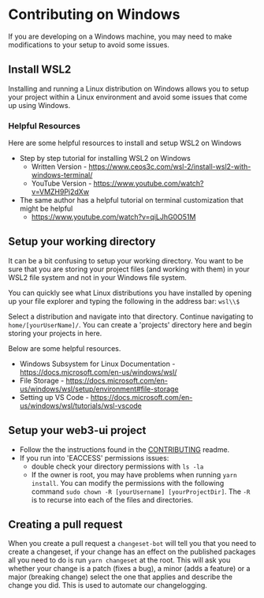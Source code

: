 # Contributing on Windows

If you are developing on a Windows machine, you may need to make modifications to your setup to avoid some issues.

## Install WSL2

Installing and running a Linux distribution on Windows allows you to setup your project within a Linux environment and avoid some issues that come up using Windows.

### Helpful Resources

Here are some helpful resources to install and setup WSL2 on Windows

- Step by step tutorial for installing WSL2 on Windows
  - Written Version - https://www.ceos3c.com/wsl-2/install-wsl2-with-windows-terminal/
  - YouTube Version - https://www.youtube.com/watch?v=VMZH9Pj2dXw
- The same author has a helpful tutorial on terminal customization that might be helpful
  - https://www.youtube.com/watch?v=qiLJhG0O51M

## Setup your working directory

It can be a bit confusing to setup your working directory. You want to be sure that you are storing your project files (and working with them) in your WSL2 file system and not in your Windows file system.

You can quickly see what Linux distributions you have installed by opening up your file explorer and typing the following in the address bar: `wsl\\$`

Select a distribution and navigate into that directory. Continue navigating to `home/[yourUserName]/`. You can create a 'projects' directory here and begin storing your projects in here.

Below are some helpful resources.

- Windows Subsystem for Linux Documentation - https://docs.microsoft.com/en-us/windows/wsl/
- File Storage - https://docs.microsoft.com/en-us/windows/wsl/setup/environment#file-storage
- Setting up VS Code - https://docs.microsoft.com/en-us/windows/wsl/tutorials/wsl-vscode

## Setup your web3-ui project

- Follow the the instructions found in the [CONTRIBUTING](/CONTRIBUTING.md) readme.
- If you run into 'EACCESS' permissions issues:
  - double check your directory permissions with `ls -la`
  - If the owner is root, you may have problems when running `yarn install`. You can modify the permissions with the following command `sudo chown -R [yourUsername] [yourProjectDir]`. The `-R` is to recurse into each of the files and directories.

## Creating a pull request

When you create a pull request a `changeset-bot` will tell you that you need to create a changeset, if your change has an effect on the published packages
all you need to do is run `yarn changeset` at the root. This will ask you whether your change is a patch (fixes a bug), a minor (adds a feature) or a major (breaking change)
select the one that applies and describe the change you did. This is used to automate our changelogging.

